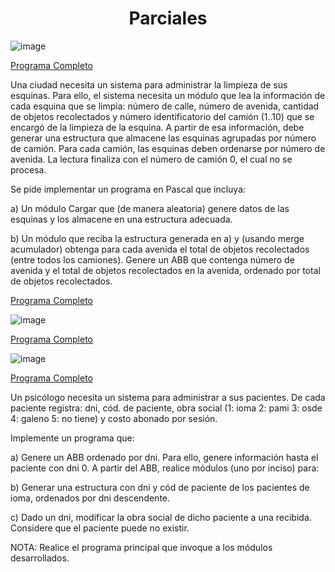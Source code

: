 <h1 align="center"> Parciales </h1>

![image](https://user-images.githubusercontent.com/55964635/139688955-b400c87a-b776-4224-b004-25e4c81d3044.png)

[Programa Completo](https://github.com/Fabian-Martinez1/Taller-de-Programacion/blob/main/Parciales%20Imperativa/Parcial1.pas)


Una ciudad necesita un sistema para administrar la limpieza de sus esquinas. Para ello, el sistema necesita un módulo que lea la información de cada esquina que se limpia: número de calle, número de avenida, cantidad de objetos recolectados y número identificatorio del camión (1..10) que se encargó de la limpieza de la esquina. A partir de esa información, debe generar una estructura que almacene las esquinas agrupadas por número de camión. Para cada camión, las esquinas deben ordenarse por número de avenida. La lectura finaliza con el número de camión 0, el cual no se procesa.

Se pide implementar un programa en Pascal que incluya:


a) Un módulo Cargar que (de manera aleatoria) genere datos de las esquinas y los almacene en una estructura adecuada.

b) Un módulo que reciba la estructura generada en a) y (usando merge acumulador) obtenga para cada avenida el total de objetos recolectados (entre todos los
camiones). Genere un ABB que contenga número de avenida y el total de objetos recolectados en la avenida, ordenado por total de objetos recolectados.

[Programa Completo](https://github.com/Fabian-Martinez1/Taller-de-Programacion/blob/main/Parciales%20Imperativa/ParcialFacha.pas)

![image](https://user-images.githubusercontent.com/55964635/139703862-88f0d90c-7dfe-4b8d-a62e-da9307aeb9e7.png)

[Programa Completo](https://github.com/Fabian-Martinez1/Taller-de-Programacion/blob/main/Parciales%20Imperativa/Parcial11.pas)

![image](https://user-images.githubusercontent.com/55964635/139769845-faf1eaf3-a1bf-46a3-a49b-9dcc73221c87.png)

[Programa Completo](https://github.com/Fabian-Martinez1/Taller-de-Programacion/blob/main/Parciales%20Imperativa/Parcial13.pas)

Un psicólogo necesita un sistema para administrar a sus pacientes. De cada paciente registra: dni, cód. de paciente, obra social (1: ioma 2: pami 3: osde 4: galeno 5: no tiene) y costo abonado por sesión. 

Implemente un programa que: 

a) Genere un ABB ordenado por dni. Para ello, genere información hasta el paciente con dni 0. A partir del ABB, realice módulos (uno por inciso) para:

b) Generar una estructura con dni y cód de paciente de los pacientes de ioma, ordenados por dni descendente.

c) Dado un dni, modificar la obra social de dicho paciente a una recibida. Considere que el paciente puede no existir. 

NOTA: Realice el programa principal que invoque a los módulos desarrollados.

